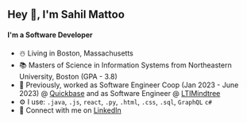 ## Hey 👋, I'm Sahil Mattoo

#### I'm a Software Developer

- ☃️ Living in Boston, Massachusetts
- 📚 Masters of Science in Information Systems from Northeastern University, Boston (GPA - 3.8)
- 🏢 Previously, worked as Software Engineer Coop (Jan 2023 - June 2023) @ [Quickbase](https://www.quickbase.com/) 
     and as Software Engineer @ [LTIMindtree](https://www.ltimindtree.com/)
- ⚙️ I use: `.java`, `.js`, `react`, `.py`, `.html`, `.css`, `.sql`, `GraphQL` `c#`
- 📱 Connect with me on [LinkedIn](https://www.linkedin.com/in/sahil-mattoo/)
